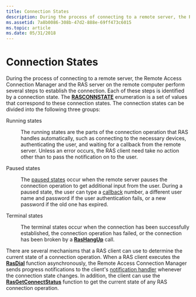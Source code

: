 ```yaml
---
title: Connection States
description: During the process of connecting to a remote server, the Remote Access Connection Manager and the RAS server on the remote computer perform several steps to establish the connection.
ms.assetid: 7a8b0086-308b-47d2-888e-69ff473c6015
ms.topic: article
ms.date: 05/31/2018
---
```


# Connection States

During the process of connecting to a remote server, the Remote Access Connection Manager and the RAS server on the remote computer perform several steps to establish the connection. Each of these steps is identified by a connection state. The [**RASCONNSTATE**](/previous-versions/windows/desktop/legacy/aa376727(v=vs.85)) enumeration is a set of values that correspond to these connection states. The connection states can be divided into the following three groups:

<dl> <dt>

<span id="Running_states"></span><span id="running_states"></span><span id="RUNNING_STATES"></span>Running states
</dt> <dd>

The running states are the parts of the connection operation that RAS handles automatically, such as connecting to the necessary devices, authenticating the user, and waiting for a callback from the remote server. Unless an error occurs, the RAS client need take no action other than to pass the notification on to the user.

</dd> <dt>

<span id="Paused_states"></span><span id="paused_states"></span><span id="PAUSED_STATES"></span>Paused states
</dt> <dd>

The [paused states](paused-states.md) occur when the remote server pauses the connection operation to get additional input from the user. During a paused state, the user can type a [callback](callback-connections.md) number, a different user name and password if the user authentication fails, or a new password if the old one has expired.

</dd> <dt>

<span id="Terminal_states"></span><span id="terminal_states"></span><span id="TERMINAL_STATES"></span>Terminal states
</dt> <dd>

The terminal states occur when the connection has been successfully established, the connection operation has failed, or the connection has been broken by a [**RasHangUp**](/windows/desktop/api/Ras/nf-ras-rashangupa) call.

</dd> </dl>

There are several mechanisms that a RAS client can use to determine the current state of a connection operation. When a RAS client executes the [**RasDial**](/windows/desktop/api/Ras/nf-ras-rasdiala) function asynchronously, the Remote Access Connection Manager sends progress notifications to the client's [notification handler](notification-handlers.md) whenever the connection state changes. In addition, the client can use the [**RasGetConnectStatus**](/windows/desktop/api/Ras/nf-ras-rasgetconnectstatusa) function to get the current state of any RAS connection operation.

 

 